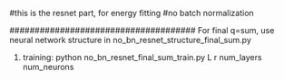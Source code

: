 #this is the resnet part, for energy fitting
#no batch normalization

##################################### 
For final q=sum, use neural network structure in no_bn_resnet_structure_final_sum.py
1.  training:
    python no_bn_resnet_final_sum_train.py L r num_layers num_neurons
